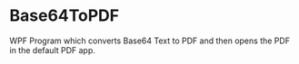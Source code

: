 # Base64ToPDF
WPF Program which converts Base64 Text to PDF and then opens the PDF in the default PDF app.
